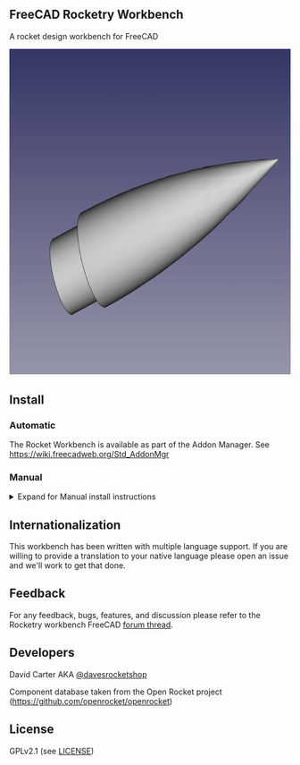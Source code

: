 ## FreeCAD Rocketry Workbench

A rocket design workbench for FreeCAD

![Demo Components](Resources/RocketAnim.gif)

## Install

### Automatic

The Rocket Workbench is available as part of the Addon Manager. See https://wiki.freecadweb.org/Std_AddonMgr
  
### Manual

<details>
  <summary>Expand for Manual install instructions</summary>

1. Obtain your user's default FreeCAD folder by typing the following in to the FreeCAD Python console `FreeCAD.ConfigGet("UserAppData")`
2. Open a shell terminal
3. Switch to folder in step 1 and append the `Mod/` subfolder ex: `cd ~/.FreeCAD/Mod`
4. Type `git clone https://github.com/davesrocketshop/Rocket`

The Rocket workbench will automagically download to your local machine. 

5. Restart FreeCAD for changes to take place.
6. Rocket WB should now be available in the workbench dropdown menu.

**Note:** In order to keep Rocket WB up-to-date you'll need to follow Steps 2 and 3. But for step 4 replace with `git pull`  
Again, restart FC to use the latest changes.

</details>

## Internationalization

This workbench has been written with multiple language support. If you are willing to provide a translation to your native language please open an issue and we'll work to get that done.

## Feedback

For any feedback, bugs, features, and discussion please refer to the Rocketry workbench FreeCAD [forum thread](https://forum.freecadweb.org/viewtopic.php?f=8&t=54496).

## Developers

David Carter AKA [@davesrocketshop](https://github.com/davesrocketshop)

Component database taken from the Open Rocket project (https://github.com/openrocket/openrocket)

## License
GPLv2.1 (see [LICENSE](LICENSE))